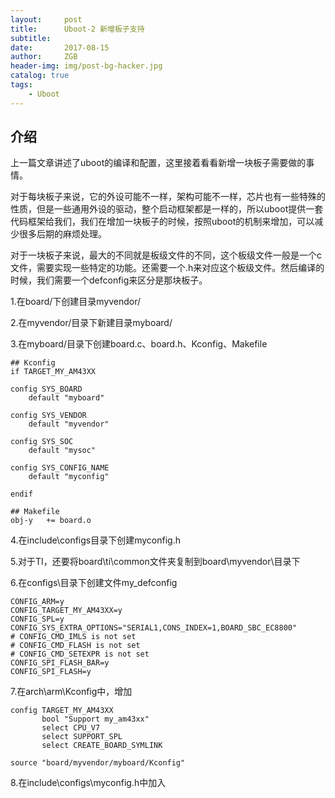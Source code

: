 ```yaml
---
layout:     post
title:      Uboot-2 新增板子支持
subtitle:   
date:       2017-08-15
author:     ZGB
header-img: img/post-bg-hacker.jpg
catalog: true
tags:
    - Uboot
---
```


## 介绍
上一篇文章讲述了uboot的编译和配置，这里接着看看新增一块板子需要做的事情。

对于每块板子来说，它的外设可能不一样，架构可能不一样，芯片也有一些特殊的性质，但是一些通用外设的驱动，整个启动框架都是一样的，所以uboot提供一套代码框架给我们，我们在增加一块板子的时候，按照uboot的机制来增加，可以减少很多后期的麻烦处理。

对于一块板子来说，最大的不同就是板级文件的不同，这个板级文件一般是一个c文件，需要实现一些特定的功能。还需要一个.h来对应这个板级文件。然后编译的时候，我们需要一个defconfig来区分是那块板子。

1.在board/下创建目录myvendor/

2.在myvendor/目录下新建目录myboard/

3.在myboard/目录下创建board.c、board.h、Kconfig、Makefile

```
## Kconfig
if TARGET_MY_AM43XX

config SYS_BOARD
	default "myboard"

config SYS_VENDOR
	default "myvendor"

config SYS_SOC
	default "mysoc"

config SYS_CONFIG_NAME
	default "myconfig"

endif
```

```
## Makefile
obj-y	+= board.o
```

4.在include\configs目录下创建myconfig.h

5.对于TI，还要将board\ti\common文件夹复制到board\myvendor\目录下

6.在configs\目录下创建文件my_defconfig
```
CONFIG_ARM=y
CONFIG_TARGET_MY_AM43XX=y
CONFIG_SPL=y
CONFIG_SYS_EXTRA_OPTIONS="SERIAL1,CONS_INDEX=1,BOARD_SBC_EC8800"
# CONFIG_CMD_IMLS is not set
# CONFIG_CMD_FLASH is not set
# CONFIG_CMD_SETEXPR is not set
CONFIG_SPI_FLASH_BAR=y
CONFIG_SPI_FLASH=y
```
7.在arch\arm\Kconfig中，增加

```
config TARGET_MY_AM43XX
       bool "Support my_am43xx"
       select CPU_V7
       select SUPPORT_SPL
       select CREATE_BOARD_SYMLINK
      
source "board/myvendor/myboard/Kconfig"
```
8.在include\configs\myconfig.h中加入
```

```



